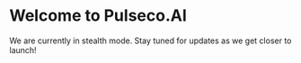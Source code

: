 # Welcome to Pulseco.AI

We are currently in stealth mode. Stay tuned for updates as we get closer to launch!
